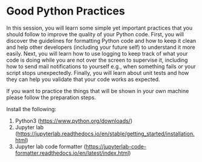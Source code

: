 # Good Python Practices

In this session, you will learn some simple yet important practices that you should follow to improve the quality of your Python code. 
First, you will discover the guidelines for formatting Python code and how to keep it clean and help other developers (including your future self) to understand it more easily.
Next, you will learn how to use logging to keep track of what your code is doing while you are not over the screen to supervise it, including how to send mail notifications to yourself 
e.g., when something fails or your script stops unexpectedly.
Finally, you will learn about unit tests and how they can help you validate that your code works as expected.

If you want to practice the things that will be shown in your own machine please follow the preparation steps.

Install the following:
1. Python3 (https://www.python.org/downloads/)
2. Jupyter lab (https://jupyterlab.readthedocs.io/en/stable/getting_started/installation.html)
3. Jupyter lab code formatter (https://jupyterlab-code-formatter.readthedocs.io/en/latest/index.html)